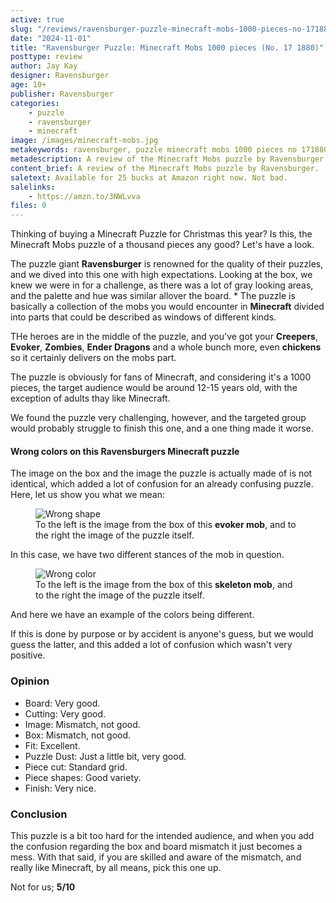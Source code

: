 ```yaml
---
active: true
slug: "/reviews/ravensburger-puzzle-minecraft-mobs-1000-pieces-no-171880"
date: "2024-11-01"
title: "Ravensburger Puzzle: Minecraft Mobs 1000 pieces (No. 17 1880)"
posttype: review
author: Jay Kay
designer: Ravensburger
age: 10+
publisher: Ravensburger
categories: 
    - puzzle
    - ravensburger
    - minecraft
image: /images/minecraft-mobs.jpg
metakeywords: ravensburger, puzzle minecraft mobs 1000 pieces no 171880, minecraft puzzle, minecraft puzzle 1000, ravensburger puzzle 171880, ravensburger 171880, puzzle minecraft mobs, minecraft puzzle colors, ravensburger puzzle colors, minecraft puzzle colors wrong, ravensburger puzzle colors wrong
metadescription: A review of the Minecraft Mobs puzzle by Ravensburger.
content_brief: A review of the Minecraft Mobs puzzle by Ravensburger.
saletext: Available for 25 bucks at Amazon right now. Not bad.
salelinks: 
    - https://amzn.to/3NWLvva
files: 0
---
```


Thinking of buying a Minecraft Puzzle for Christmas this year? Is this, the Minecraft Mobs puzzle of a thousand pieces any good? Let's have a look.

The puzzle giant **Ravensburger** is renowned for the quality of their puzzles, and we dived into this one with high expectations. Looking at the box, we knew we were in for a challenge, as there was a lot of gray looking areas, and the palette and hue was similar allover the board.
*
The puzzle is basically a collection of the mobs you would encounter in **Minecraft** divided into parts that could be described as windows of different kinds.

THe heroes are in the middle of the puzzle, and you've got your **Creepers**, **Evoker**, **Zombies**, **Ender Dragons** and a whole bunch more, even **chickens** so it certainly delivers on the mobs part.

The puzzle is obviously for fans of Minecraft, and considering it's a 1000 pieces, the target audience would be around 12-15 years old, with the exception of adults thay like Minecraft.

We found the puzzle very challenging, however, and the targeted group would probably struggle to finish this one, and a one thing made it worse.

#### Wrong colors on this Ravensburgers Minecraft puzzle ####

The image on the box and the image the puzzle is actually made of is not identical, which added a lot of confusion for an already confusing puzzle. Here, let us show you what we mean:

<figure class="figure">
    <img class="image fluid" alt="Wrong shape" src="/images/minecraft_puzzle_1.webp" >
    </img>
    <figcaption class="figcaption">To the left is the image from the box of this <strong>evoker mob</strong>, and to the right the image of the puzzle itself. </figcaption>
</figure>

In this case, we have two different stances of the mob in question.

<figure class="figure">
    <img class="image fluid" alt="Wrong color" src="/images/minecraft_puzzle_2.webp" >
    </img>
    <figcaption class="figcaption">To the left is the image from the box of this <strong>skeleton mob</strong>, and to the right the image of the puzzle itself. </figcaption>
</figure>
And here we have an example of the colors being different.

If this is done by purpose or by accident is anyone's guess, but we would guess the latter, and this added a lot of confusion which wasn't very positive.

### Opinion
- Board: Very good.
- Cutting: Very good.
- Image: Mismatch, not good.
- Box: Mismatch, not good.
- Fit: Excellent.
- Puzzle Dust: Just a little bit, very good.
- Piece cut: Standard grid.
- Piece shapes: Good variety.
- Finish: Very nice.

### Conclusion
This puzzle is a bit too hard for the intended audience, and when you add the confusion regarding the box and board mismatch it just becomes a mess. With that said, if you are skilled and aware of the mismatch, and really like Minecraft, by all means, pick this one up.

Not for us; **5/10**
